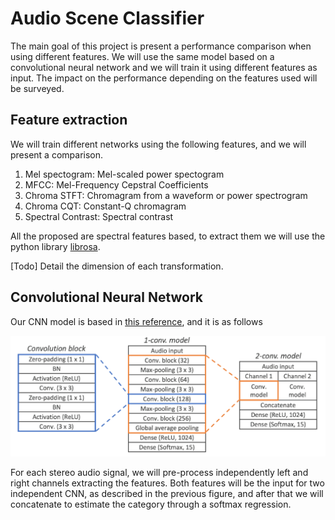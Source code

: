 # Audio Scene Classifier

The main goal of this project is present a performance comparison when using different features. We will use the same model 
based on a convolutional neural network and we will train it using different features as input. The impact on the 
performance depending on the features used will be surveyed.

## Feature extraction

We will train different networks using the following features, and we will present a comparison.

1. Mel spectogram: Mel-scaled power spectogram
2. MFCC: Mel-Frequency Cepstral Coefficients
3. Chroma STFT: Chromagram from a waveform or power spectrogram
4. Chroma CQT: Constant-Q chromagram
5. Spectral Contrast: Spectral contrast

All the proposed are spectral features based, to extract them we will use the python library [librosa](https://librosa.github.io/librosa/feature.html#spectral-features "librosa").

[Todo] Detail the dimension of each transformation.

## Convolutional Neural Network

Our CNN model is based in [this reference](http://www.cs.tut.fi/sgn/arg/dcase2017/documents/challenge_technical_reports/DCASE2017_Han_207.pdf "CNN"), 
and it is as follows

![alt text](./docs/images/CNN_model.png?raw=true "CNN model")

For each stereo audio signal, we will pre-process independently left and right channels extracting the features.
Both features will be the input for two independent CNN, as described in the previous figure, and after that we will
concatenate to estimate the category through a softmax regression.
